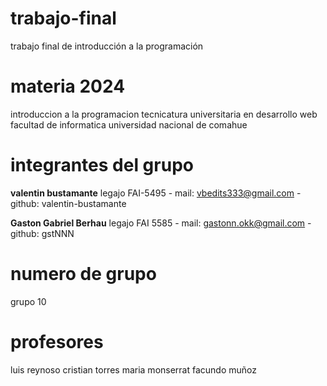 # trabajo-final
trabajo final de introducción a la programación

# materia 2024

introduccion a la programacion 
tecnicatura universitaria en desarrollo web
facultad de informatica
universidad nacional de comahue

# integrantes del grupo

**valentin bustamante** legajo FAI-5495 - mail: vbedits333@gmail.com - github: valentin-bustamante

**Gaston Gabriel Berhau** legajo FAI 5585 - mail: gastonn.okk@gmail.com - github: gstNNN

# numero de grupo

grupo 10

# profesores

luis reynoso
cristian torres
maria monserrat
facundo muñoz